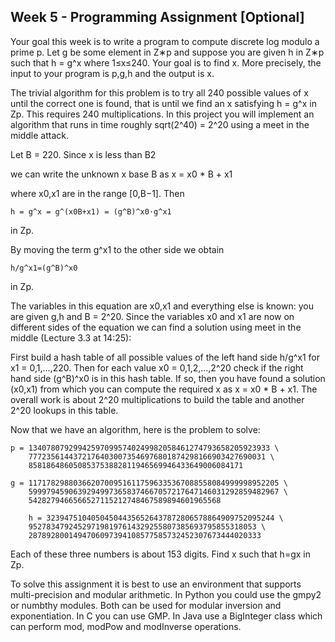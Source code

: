## Week 5 - Programming Assignment [Optional]
Your goal this week is to write a program to compute discrete log modulo a prime p. Let g be some element in Z∗p and suppose you are given h in Z∗p such that h = g^x where 1≤x≤240. Your goal is to find x. More precisely, the input to your program is p,g,h and the output is x.

The trivial algorithm for this problem is to try all 240 possible values of x until the correct one is found, that is until we find an x satisfying h = g^x in Zp. This requires 240 multiplications. In this project you will implement an algorithm that runs in time roughly sqrt(2^40) = 2^20 using a meet in the middle attack.

Let B = 220. Since x is less than B2

we can write the unknown x base B as x = x0 * B + x1

where x0,x1 are in the range [0,B−1]. Then

	h = g^x = g^(x0B+x1) = (g^B)^x0⋅g^x1   

in Zp.

By moving the term g^x1 to the other side we obtain

	h/g^x1=(g^B)^x0   

in Zp.

The variables in this equation are x0,x1 and everything else is known: you are given g,h and B = 2^20. Since the variables x0 and x1 are now on different sides of the equation we can find a solution using meet in the middle (Lecture 3.3 at 14:25):

First build a hash table of all possible values of the left hand side h/g^x1 for x1 = 0,1,…,220.
Then for each value x0 = 0,1,2,…,2^20 check if the right hand side (g^B)^x0 is in this hash table. If so, then you have found a solution (x0,x1) from which you can compute the required x as x = x0 * B + x1.
The overall work is about 2^20 multiplications to build the table and another 2^20 lookups in this table.

Now that we have an algorithm, here is the problem to solve:

	p = 134078079299425970995740249982058461274793658205923933 \
		77723561443721764030073546976801874298166903427690031 \
		858186486050853753882811946569946433649006084171

	g = 11717829880366207009516117596335367088558084999998952205 \
		59997945906392949973658374667057217647146031292859482967 \
		5428279466566527115212748467589894601965568

		h = 323947510405045044356526437872806578864909752095244 \
		952783479245297198197614329255807385693795855318053 \
		2878928001494706097394108577585732452307673444020333

Each of these three numbers is about 153 digits. Find x such that h=gx in Zp.

To solve this assignment it is best to use an environment that supports multi-precision and modular arithmetic. In Python you could use the gmpy2 or numbthy modules. Both can be used for modular inversion and exponentiation. In C you can use GMP. In Java use a BigInteger class which can perform mod, modPow and modInverse operations.